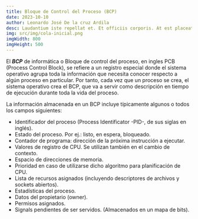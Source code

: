 ```yaml
---
title: Bloque de Control del Proceso (BCP)
date: 2023-10-10
author: Leonardo José De la cruz Ardila
desc: Laudantium iste repellat et. Et officiis corporis. At est placeat voluptas aut. Soluta dolor quae quae tempora. Voluptatibus quibusdam natus. Facilis ea repellendus expedita voluptatum rerum autem.
img: src/img/cola-inicial.png
imgWidth: 800
imgHeight: 500
---
```


El ***BCP*** de informática o Bloque de control del proceso, en ingles PCB (Process Control Block), se refiere a un registro especial donde el sistema operativo agrupa toda la información que necesita conocer respecto a algún proceso en particular. Por tanto, cada vez que un proceso se crea, el sistema operativo crea el BCP, que va a servir como descripción en tiempo de ejecución durante toda la vida del proceso.

La información almacenada en un BCP incluye típicamente algunos o todos los campos siguientes:

- Identificador del proceso (Process Identificator -PID-, de sus siglas en inglés).
- Estado del proceso. Por ej.: listo, en espera, bloqueado.
- Contador de programa: dirección de la próxima instrucción a ejecutar.
- Valores de registro de CPU. Se utilizan también en el cambio de contexto.
- Espacio de direcciones de memoria.
- Prioridad en caso de utilizarse dicho algoritmo para planificación de CPU.
- Lista de recursos asignados (incluyendo descriptores de archivos y sockets abiertos).
- Estadísticas del proceso.
- Datos del propietario (owner).
- Permisos asignados.
- Signals pendientes de ser servidos. (Almacenados en un mapa de bits).
